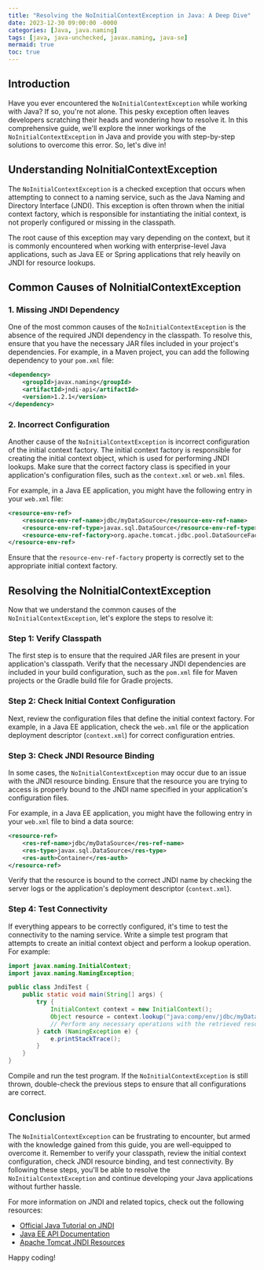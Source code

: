 ```yaml
---
title: "Resolving the NoInitialContextException in Java: A Deep Dive"
date: 2023-12-30 09:00:00 -0000
categories: [Java, java.naming]
tags: [java, java-unchecked, javax.naming, java-se]
mermaid: true
toc: true
---
```



## Introduction

Have you ever encountered the `NoInitialContextException` while working with Java? If so, you're not alone. This pesky exception often leaves developers scratching their heads and wondering how to resolve it. In this comprehensive guide, we'll explore the inner workings of the `NoInitialContextException` in Java and provide you with step-by-step solutions to overcome this error. So, let's dive in!

## Understanding NoInitialContextException

The `NoInitialContextException` is a checked exception that occurs when attempting to connect to a naming service, such as the Java Naming and Directory Interface (JNDI). This exception is often thrown when the initial context factory, which is responsible for instantiating the initial context, is not properly configured or missing in the classpath.

The root cause of this exception may vary depending on the context, but it is commonly encountered when working with enterprise-level Java applications, such as Java EE or Spring applications that rely heavily on JNDI for resource lookups.

## Common Causes of NoInitialContextException

### 1. Missing JNDI Dependency

One of the most common causes of the `NoInitialContextException` is the absence of the required JNDI dependency in the classpath. To resolve this, ensure that you have the necessary JAR files included in your project's dependencies. For example, in a Maven project, you can add the following dependency to your `pom.xml` file:

```xml
<dependency>
    <groupId>javax.naming</groupId>
    <artifactId>jndi-api</artifactId>
    <version>1.2.1</version>
</dependency>
```

### 2. Incorrect Configuration

Another cause of the `NoInitialContextException` is incorrect configuration of the initial context factory. The initial context factory is responsible for creating the initial context object, which is used for performing JNDI lookups. Make sure that the correct factory class is specified in your application's configuration files, such as the `context.xml` or `web.xml` files.

For example, in a Java EE application, you might have the following entry in your `web.xml` file:

```xml
<resource-env-ref>
    <resource-env-ref-name>jdbc/myDataSource</resource-env-ref-name>
    <resource-env-ref-type>javax.sql.DataSource</resource-env-ref-type>
    <resource-env-ref-factory>org.apache.tomcat.jdbc.pool.DataSourceFactory</resource-env-ref-factory>
</resource-env-ref>
```

Ensure that the `resource-env-ref-factory` property is correctly set to the appropriate initial context factory.

## Resolving the NoInitialContextException

Now that we understand the common causes of the `NoInitialContextException`, let's explore the steps to resolve it:

### Step 1: Verify Classpath

The first step is to ensure that the required JAR files are present in your application's classpath. Verify that the necessary JNDI dependencies are included in your build configuration, such as the `pom.xml` file for Maven projects or the Gradle build file for Gradle projects.

### Step 2: Check Initial Context Configuration

Next, review the configuration files that define the initial context factory. For example, in a Java EE application, check the `web.xml` file or the application deployment descriptor (`context.xml`) for correct configuration entries.

### Step 3: Check JNDI Resource Binding

In some cases, the `NoInitialContextException` may occur due to an issue with the JNDI resource binding. Ensure that the resource you are trying to access is properly bound to the JNDI name specified in your application's configuration files.

For example, in a Java EE application, you might have the following entry in your `web.xml` file to bind a data source:

```xml
<resource-ref>
    <res-ref-name>jdbc/myDataSource</res-ref-name>
    <res-type>javax.sql.DataSource</res-type>
    <res-auth>Container</res-auth>
</resource-ref>
```

Verify that the resource is bound to the correct JNDI name by checking the server logs or the application's deployment descriptor (`context.xml`).

### Step 4: Test Connectivity

If everything appears to be correctly configured, it's time to test the connectivity to the naming service. Write a simple test program that attempts to create an initial context object and perform a lookup operation. For example:

```java
import javax.naming.InitialContext;
import javax.naming.NamingException;

public class JndiTest {
    public static void main(String[] args) {
        try {
            InitialContext context = new InitialContext();
            Object resource = context.lookup("java:comp/env/jdbc/myDataSource");
            // Perform any necessary operations with the retrieved resource
        } catch (NamingException e) {
            e.printStackTrace();
        }
    }
}
```

Compile and run the test program. If the `NoInitialContextException` is still thrown, double-check the previous steps to ensure that all configurations are correct.

## Conclusion

The `NoInitialContextException` can be frustrating to encounter, but armed with the knowledge gained from this guide, you are well-equipped to overcome it. Remember to verify your classpath, review the initial context configuration, check JNDI resource binding, and test connectivity. By following these steps, you'll be able to resolve the `NoInitialContextException` and continue developing your Java applications without further hassle.

For more information on JNDI and related topics, check out the following resources:

- [Official Java Tutorial on JNDI](https://docs.oracle.com/javase/tutorial/jndi/index.html)
- [Java EE API Documentation](https://javaee.github.io/javaee-spec/javadocs/)
- [Apache Tomcat JNDI Resources](https://tomcat.apache.org/tomcat-9.0-doc/jndi-resources-howto.html)

Happy coding!
